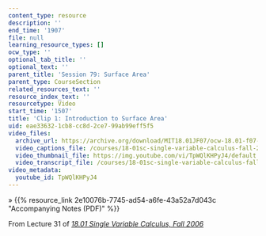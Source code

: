 ```yaml
---
content_type: resource
description: ''
end_time: '1907'
file: null
learning_resource_types: []
ocw_type: ''
optional_tab_title: ''
optional_text: ''
parent_title: 'Session 79: Surface Area'
parent_type: CourseSection
related_resources_text: ''
resource_index_text: ''
resourcetype: Video
start_time: '1507'
title: 'Clip 1: Introduction to Surface Area'
uid: eae33632-1cb8-cc8d-2ce7-99ab99eff5f5
video_files:
  archive_url: https://archive.org/download/MIT18.01JF07/ocw-18.01-f07-lec31_300k.mp4
  video_captions_file: /courses/18-01sc-single-variable-calculus-fall-2010/ec0b57bb5a7a5964b0796728559466c2_TpWQlKHPyJ4.vtt
  video_thumbnail_file: https://img.youtube.com/vi/TpWQlKHPyJ4/default.jpg
  video_transcript_file: /courses/18-01sc-single-variable-calculus-fall-2010/4360900fd84abd47b2feba5b70ceaa6b_TpWQlKHPyJ4.pdf
video_metadata:
  youtube_id: TpWQlKHPyJ4
---
```


» {{% resource_link 2e10076b-7745-ad54-a6fe-43a52a7d043c "Accompanying Notes (PDF)" %}}

From Lecture 31 of [_18.01 Single Variable Calculus, Fall 2006_](/courses/18-01-single-variable-calculus-fall-2006/video_galleries/video-lectures)



